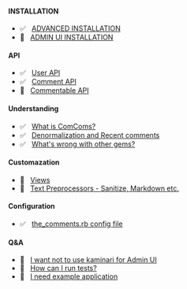 #### INSTALLATION
* :white_check_mark: &nbsp; [ADVANCED INSTALLATION](advanced_installation.md)
* :pencil: &nbsp; [ADMIN UI INSTALLATION](admin_ui_installation.md)

#### API
* :white_check_mark: &nbsp; [User API](user_api.md)
* :white_check_mark: &nbsp; [Comment API](comment_api.md)
* :no_entry_sign: &nbsp; [Commentable API](commentable_api.md)

#### Understanding
* :white_check_mark: &nbsp; [What is ComComs?](what_is_comcoms.md)
* :white_check_mark: &nbsp; [Denormalization and Recent comments](denormalization_and_recent_comments.md)
* :white_check_mark: &nbsp; [What's wrong with other gems?](whats_wrong_with_other_gems.md)

#### Customazation
* :no_entry_sign: &nbsp; [Views](#)
* :no_entry_sign: &nbsp; [Text Preprocessors - Sanitize, Markdown etc.](#)

#### Configuration
* :white_check_mark: &nbsp; [the_comments.rb config file](config_file.md)

#### Q&A
* :no_entry_sign: &nbsp; [I want not to use kaminari for Admin UI](#)
* :no_entry_sign: &nbsp; [How can I run  tests?](#)
* :no_entry_sign: &nbsp; [I need example application](#)

